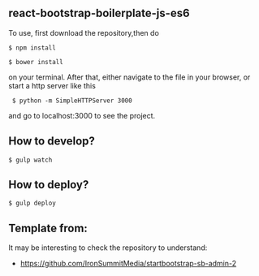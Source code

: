 ## react-bootstrap-boilerplate-js-es6

To use, first download the repository,then do

<code>$ npm install</code>

<code>$ bower install</code>

on your terminal.
After that, either navigate to the file in your browser, or start a http server like this

<code> $ python -m SimpleHTTPServer 3000</code>

and go to localhost:3000 to see the project.


## How to develop?

<code>$ gulp watch </code>


## How to deploy?

<code>$ gulp deploy </code>


## Template from:

It may be interesting to check the repository to understand:

- https://github.com/IronSummitMedia/startbootstrap-sb-admin-2
